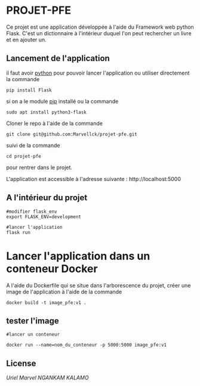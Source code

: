 # PROJET-PFE

Ce projet est une application développée à l'aide du Framework web python Flask. C'est un dictionnaire à l'intérieur duquel l'on peut rechercher un livre et en ajouter un. 

## Lancement de l'application

il faut avoir [python](https://www.python.org/downloads) pour pouvoir lancer l'application ou utiliser directement la commande 

```
pip install Flask
```
si on a le module [pip](https://pip.pypa.io/en/stable/) installé ou la commande 
```
sudo apt install python3-flask
```
Cloner le repo à l'aide de la commande 

```
git clone git@github.com:Marvellck/projet-pfe.git
```
 suivi de la commande 
 
 ```
 cd projet-pfe
 ```
pour rentrer dans le projet.


L'application est accessible à l'adresse suivante : http://localhost:5000


## A l'intérieur du projet ##


```
#modifier flask_env
export FLASK_ENV=development

#lancer l'application
flask run
```


# Lancer l'application dans un conteneur Docker

A l'aide du Dockerfile qui se situe dans l'arborescence du projet, créer une image de l'application à l'aide de la commande 

```
docker build -t image_pfe:v1 .
```

## tester l'image 

```
#lancer un conteneur 

docker run --name=nom_du_conteneur -p 5000:5000 image_pfe:v1
```



## License

_Uriel Marvel NGANKAM KALAMO_